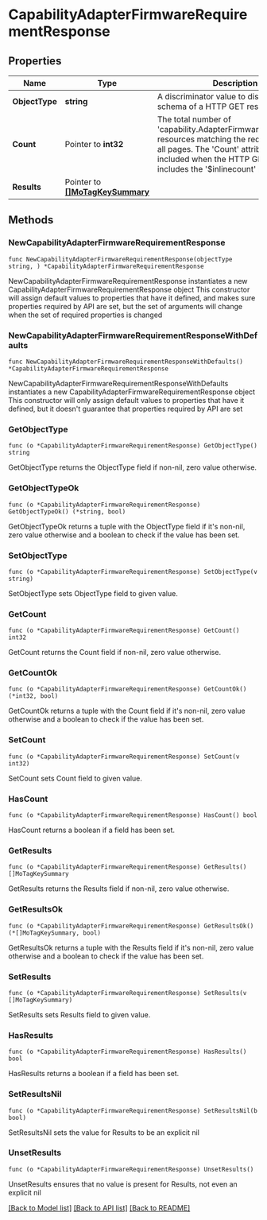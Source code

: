 # CapabilityAdapterFirmwareRequirementResponse

## Properties

Name | Type | Description | Notes
------------ | ------------- | ------------- | -------------
**ObjectType** | **string** | A discriminator value to disambiguate the schema of a HTTP GET response body. | 
**Count** | Pointer to **int32** | The total number of &#39;capability.AdapterFirmwareRequirement&#39; resources matching the request, accross all pages. The &#39;Count&#39; attribute is included when the HTTP GET request includes the &#39;$inlinecount&#39; parameter. | [optional] 
**Results** | Pointer to [**[]MoTagKeySummary**](MoTagKeySummary.md) |  | [optional] 

## Methods

### NewCapabilityAdapterFirmwareRequirementResponse

`func NewCapabilityAdapterFirmwareRequirementResponse(objectType string, ) *CapabilityAdapterFirmwareRequirementResponse`

NewCapabilityAdapterFirmwareRequirementResponse instantiates a new CapabilityAdapterFirmwareRequirementResponse object
This constructor will assign default values to properties that have it defined,
and makes sure properties required by API are set, but the set of arguments
will change when the set of required properties is changed

### NewCapabilityAdapterFirmwareRequirementResponseWithDefaults

`func NewCapabilityAdapterFirmwareRequirementResponseWithDefaults() *CapabilityAdapterFirmwareRequirementResponse`

NewCapabilityAdapterFirmwareRequirementResponseWithDefaults instantiates a new CapabilityAdapterFirmwareRequirementResponse object
This constructor will only assign default values to properties that have it defined,
but it doesn't guarantee that properties required by API are set

### GetObjectType

`func (o *CapabilityAdapterFirmwareRequirementResponse) GetObjectType() string`

GetObjectType returns the ObjectType field if non-nil, zero value otherwise.

### GetObjectTypeOk

`func (o *CapabilityAdapterFirmwareRequirementResponse) GetObjectTypeOk() (*string, bool)`

GetObjectTypeOk returns a tuple with the ObjectType field if it's non-nil, zero value otherwise
and a boolean to check if the value has been set.

### SetObjectType

`func (o *CapabilityAdapterFirmwareRequirementResponse) SetObjectType(v string)`

SetObjectType sets ObjectType field to given value.


### GetCount

`func (o *CapabilityAdapterFirmwareRequirementResponse) GetCount() int32`

GetCount returns the Count field if non-nil, zero value otherwise.

### GetCountOk

`func (o *CapabilityAdapterFirmwareRequirementResponse) GetCountOk() (*int32, bool)`

GetCountOk returns a tuple with the Count field if it's non-nil, zero value otherwise
and a boolean to check if the value has been set.

### SetCount

`func (o *CapabilityAdapterFirmwareRequirementResponse) SetCount(v int32)`

SetCount sets Count field to given value.

### HasCount

`func (o *CapabilityAdapterFirmwareRequirementResponse) HasCount() bool`

HasCount returns a boolean if a field has been set.

### GetResults

`func (o *CapabilityAdapterFirmwareRequirementResponse) GetResults() []MoTagKeySummary`

GetResults returns the Results field if non-nil, zero value otherwise.

### GetResultsOk

`func (o *CapabilityAdapterFirmwareRequirementResponse) GetResultsOk() (*[]MoTagKeySummary, bool)`

GetResultsOk returns a tuple with the Results field if it's non-nil, zero value otherwise
and a boolean to check if the value has been set.

### SetResults

`func (o *CapabilityAdapterFirmwareRequirementResponse) SetResults(v []MoTagKeySummary)`

SetResults sets Results field to given value.

### HasResults

`func (o *CapabilityAdapterFirmwareRequirementResponse) HasResults() bool`

HasResults returns a boolean if a field has been set.

### SetResultsNil

`func (o *CapabilityAdapterFirmwareRequirementResponse) SetResultsNil(b bool)`

 SetResultsNil sets the value for Results to be an explicit nil

### UnsetResults
`func (o *CapabilityAdapterFirmwareRequirementResponse) UnsetResults()`

UnsetResults ensures that no value is present for Results, not even an explicit nil

[[Back to Model list]](../README.md#documentation-for-models) [[Back to API list]](../README.md#documentation-for-api-endpoints) [[Back to README]](../README.md)


